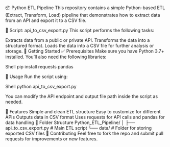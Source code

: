 📦 Python ETL Pipeline
This repository contains a simple Python-based ETL (Extract, Transform, Load) pipeline that demonstrates how to extract data from an API and export it to a CSV file.

📄 Script: api_to_csv_export.py
This script performs the following tasks:

Extracts data from a public or private API.
Transforms the data into a structured format.
Loads the data into a CSV file for further analysis or storage.
🚀 Getting Started
✅ Prerequisites
Make sure you have Python 3.7+ installed. You’ll also need the following libraries:

Shell
pip install requests pandas

📂 Usage
Run the script using:


Shell
python api_to_csv_export.py

You can modify the API endpoint and output file path inside the script as needed.

🧠 Features
Simple and clean ETL structure
Easy to customize for different APIs
Outputs data in CSV format
Uses requests for API calls and pandas for data handling
📁 Folder Structure
Python_ETL_Pipeline/
│
├── api_to_csv_export.py   # Main ETL script
└── data/                  # Folder for storing exported CSV files
🙌 Contributing
Feel free to fork the repo and submit pull requests for improvements or new features.
